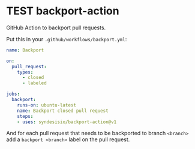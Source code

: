 # TEST backport-action

GitHub Action to backport pull requests.

Put this in your `.github/workflows/backport.yml`:

```yml
name: Backport

on:
  pull_request:
    types:
      - closed
      - labeled

jobs:
  backport:
    runs-on: ubuntu-latest
    name: Backport closed pull request
    steps:
    - uses: syndesisio/backport-action@v1
```

And for each pull request that needs to be backported to branch `<branch>` add a `backport <branch>` label on the pull request.
